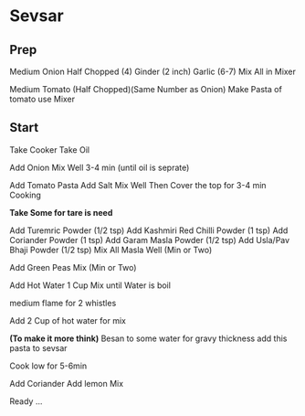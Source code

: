 # Sevsar
## Prep
Medium Onion Half Chopped (4)
Ginder (2 inch)
Garlic (6-7)
Mix All in Mixer

Medium Tomato (Half Chopped)(Same Number as Onion)
Make Pasta of tomato use Mixer

## Start
Take Cooker
Take Oil

Add Onion
Mix Well 3-4 min (until oil is seprate)

Add Tomato Pasta
Add Salt
Mix Well
Then Cover the top for 3-4 min Cooking

**Take Some for tare is need**

Add Turemric Powder (1/2 tsp)
Add Kashmiri Red Chilli Powder (1 tsp)
Add Coriander Powder (1 tsp)
Add Garam Masla Powder (1/2 tsp)
Add Usla/Pav Bhaji Powder (1/2 tsp)
Mix All Masla Well (Min or Two)

Add Green Peas
Mix (Min or Two)

Add Hot Water 1 Cup
Mix until Water is boil

medium flame for 2 whistles

Add 2 Cup of hot water for mix

**(To make it more think)**
Besan to some water for gravy thickness add this pasta to sevsar

Cook low for 5-6min

Add Coriander
Add lemon 
Mix

Ready ...